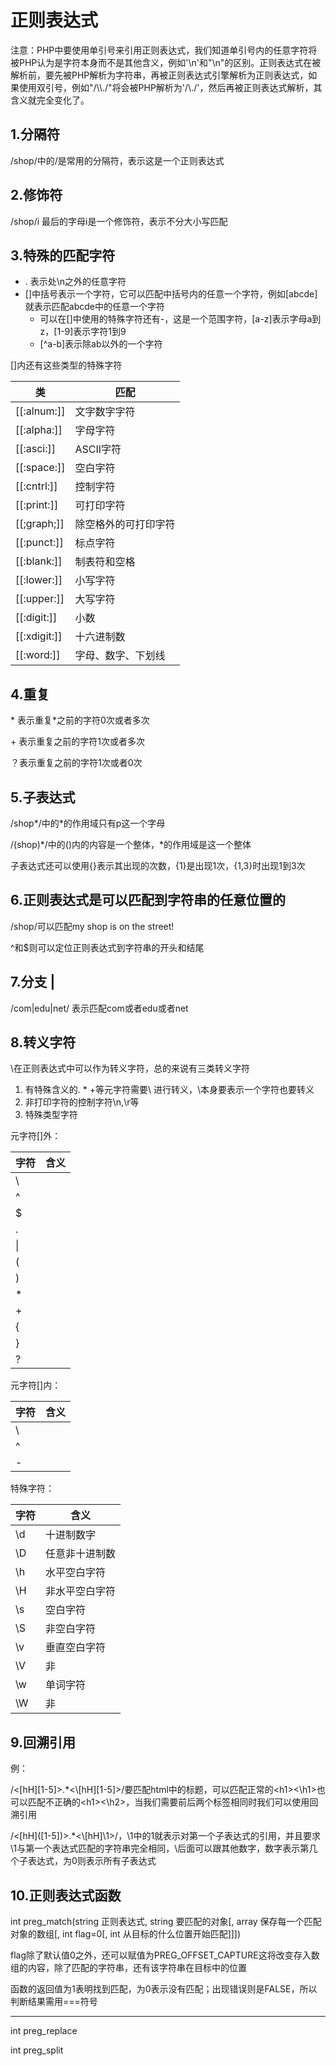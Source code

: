 # 正则表达式

注意：PHP中要使用单引号来引用正则表达式，我们知道单引号内的任意字符将被PHP认为是字符本身而不是其他含义，例如'\n'和"\n"的区别。正则表达式在被解析前，要先被PHP解析为字符串，再被正则表达式引擎解析为正则表达式，如果使用双引号，例如"/\\\\./"将会被PHP解析为'/\\./'，然后再被正则表达式解析，其含义就完全变化了。

## 1.分隔符

/shop/中的/是常用的分隔符，表示这是一个正则表达式

## 2.修饰符

/shop/i 最后的字母i是一个修饰符，表示不分大小写匹配

## 3.特殊的匹配字符

* . 表示处\n之外的任意字符
* []中括号表示一个字符，它可以匹配中括号内的任意一个字符，例如[abcde]就表示匹配abcde中的任意一个字符
  * 可以在[]中使用的特殊字符还有-，这是一个范围字符，[a-z]表示字母a到z，[1-9]表示字符1到9
  * [^a-b]表示除ab以外的一个字符

[]内还有这些类型的特殊字符

| 类           | 匹配                 |
| ------------ | -------------------- |
| [[:alnum:]]  | 文字数字字符         |
| [[:alpha:]]  | 字母字符             |
| [[:asci:]]   | ASCII字符            |
| [[:space:]]  | 空白字符             |
| [[:cntrl:]]  | 控制字符             |
| [[:print:]]  | 可打印字符           |
| [[;graph;]]  | 除空格外的可打印字符 |
| [[:punct:]]  | 标点字符             |
| [[:blank:]]  | 制表符和空格         |
| [[:lower:]]  | 小写字符             |
| [[:upper:]]  | 大写字符             |
| [[:digit:]]  | 小数                 |
| [[:xdigit:]] | 十六进制数           |
| [[:word:]]   | 字母、数字、下划线   |



## 4.重复

\* 表示重复\*之前的字符0次或者多次

\+ 表示重复之前的字符1次或者多次

？表示重复之前的字符1次或者0次

## 5.子表达式

/shop\*/中的\*的作用域只有p这一个字母

/(shop)\*/中的()内的内容是一个整体，\*的作用域是这一个整体

子表达式还可以使用{}表示其出现的次数，{1}是出现1次，{1,3}时出现1到3次

## 6.正则表达式是可以匹配到字符串的任意位置的

/shop/可以匹配my shop is on the street!

^和$则可以定位正则表达式到字符串的开头和结尾

## 7.分支 |

/com|edu|net/ 表示匹配com或者edu或者net

## 8.转义字符

\在正则表达式中可以作为转义字符，总的来说有三类转义字符

1. 有特殊含义的. * +等元字符需要\ 进行转义，\本身要表示一个字符也要转义
2. 非打印字符的控制字符\n,\r等
3. 特殊类型字符

元字符[]外：

| 字符 | 含义 |
| ---- | ---- |
| \    |      |
| ^    |      |
| $    |      |
| .    |      |
| \|   |      |
| (    |      |
| )    |      |
| *    |      |
| +    |      |
| {    |      |
| }    |      |
| ?    |      |

元字符[]内：

| 字符 | 含义 |
| ---- | ---- |
| \    |      |
| ^    |      |
| -    |      |

特殊字符：

| 字符 | 含义           |
| ---- | -------------- |
| \d   | 十进制数字     |
| \D   | 任意非十进制数 |
| \h   | 水平空白字符   |
| \H   | 非水平空白字符 |
| \s   | 空白字符       |
| \S   | 非空白字符     |
| \v   | 垂直空白字符   |
| \V   | 非             |
| \w   | 单词字符       |
| \W   | 非             |

## 9.回溯引用

例：

/<[hH]\[1-5\]>.*<\\[hH]\[1-5\]>/要匹配html中的标题，可以匹配正常的<h1\><\h1>也可以匹配不正确的<h1\><\h2>，当我们需要前后两个标签相同时我们可以使用回溯引用

/<[hH]\(\[1-5\]\)>.*<\\[hH]\1>/，\1中的1就表示对第一个子表达式的引用，并且要求\1与第一个表达式匹配的字符串完全相同，\后面可以跟其他数字，数字表示第几个子表达式，为0则表示所有子表达式

## 10.正则表达式函数

int preg_match(string 正则表达式, string 要匹配的对象[, array 保存每一个匹配对象的数组[, int flag=0[, int 从目标的什么位置开始匹配]]])

flag除了默认值0之外，还可以赋值为PREG_OFFSET_CAPTURE这将改变存入数组的内容，除了匹配的字符串，还有该字符串在目标中的位置

函数的返回值为1表明找到匹配，为0表示没有匹配；出现错误则是FALSE，所以判断结果需用===符号

----

int preg_replace

int preg_split